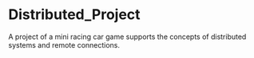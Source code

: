 # Distributed_Project
A project of a mini racing car game supports the concepts of distributed systems and remote connections.

